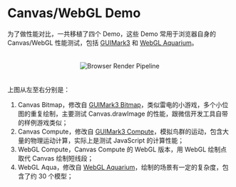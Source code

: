 # Canvas/WebGL Demo

为了做性能对比，一共移植了四个 Demo，这些 Demo 常用于浏览器自身的 Canvas/WebGL 性能测试，包括 [GUIMark3][1] 和 [WebGL Aquarium][2]。

<div style="text-align:center; padding:20px 0px"><img src="http://img.blog.csdn.net/2018021210453072" alt="Browser Render Pipeline"></img></div>

上图从左至右分别是：

1. Canvas Bitmap，修改自 [GUIMark3 Bitmap][3]，类似雷电的小游戏，多个小位图的重复绘制，主要测试 Canvas.drawImage 的性能，跟微信开发工具自带的样例游戏类似；
2. Canvas Compute，修改自 [GUIMark3 Compute][4]，模拟鸟群的运动，包含大量的物理运动计算，实际上是测试 JavaScript 的计算性能；
3. WebGL Compute，Canvas Compute 的 WebGL 版本，用 WebGL 绘制点取代 Canvas 绘制短线段；
4. WebGL Aqua，修改自 [WebGL Aquarium][2]，绘制的场景有一定的复杂度，包含了约 30 个模型；

[1]: http://www.craftymind.com/guimark3/
[2]: https://webglsamples.org/aquarium/aquarium.html
[3]: http://www.craftymind.com/factory/guimark3/bitmap/GM3_JS_Bitmap.html
[4]: http://www.craftymind.com/factory/guimark3/compute/GM3_JS_Compute.html
[5]: https://github.com/rogeryi/wx_mini_game_demo